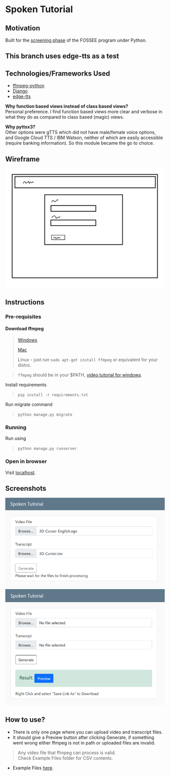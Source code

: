 # Spoken Tutorial

## Motivation

Built for the [screening phase](https://spoken-tutorial.org/stinternship2022/autogeneration/) of the FOSSEE program under Python.

## This branch uses edge-tts as a test

## Technologies/Frameworks Used

- [ffmpeg-python](https://kkroening.github.io/ffmpeg-python/)
- [Django](https://www.djangoproject.com/)
- [edge-tts](https://github.com/rany2/edge-tts)

**Why function based views instead of class based views?**  
Personal preference. I find function based views more clear and verbose in what they do as compared to class based (magic) views.

**Why pyttsx3?**  
Other options were gTTS which did not have male/female voice options, and Google Cloud TTS / IBM Watson, neither of which are easily accessible (require banking information). So this module became the go to choice.

## Wireframe

![Wireframe](wireframe.png)

## Instructions

### Pre-requisites

#### Download ffmpeg

> [Windows](https://www.gyan.dev/ffmpeg/builds/ffmpeg-release-essentials.7z)
>
> [Mac](https://evermeet.cx/ffmpeg/ffmpeg-5.0.7z)
>
> Linux - just run `sudo apt-get install ffmpeg` or equivalent for your distro.

> `ffmpeg` should be in your $PATH, [video tutorial for windows](https://mega.nz/file/uQkiBZ7Z#A_pulEQLqvt98hANtbePO5g4nw2Wtoh0-f9Si1yJ-ss).

Install requirements

> `pip install -r requirements.txt`

Run migrate command

> `python manage.py migrate`

### Running

Run using

> `python manage.py runserver`

### Open in browser

Visit [localhost](http://localhost:8000).

## Screenshots

![ScreenShot1](ss1.PNG)
![ScreenShot2](ss2.PNG)

## How to use?

- There is only one page where you can upload video and transcript files.
- It should give a Preview button after clicking Generate, if something went wrong either ffmpeg is not in path or uploaded files are invalid.
> Any video file that ffmpeg can process is valid.  
> Check Example Files folder for CSV contents.
- Example Files [here](example_files).